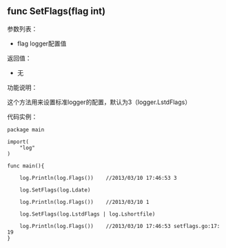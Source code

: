 ## func SetFlags(flag int)

参数列表：

- flag logger配置值

返回值：

- 无

功能说明：

这个方法用来设置标准logger的配置，默认为3（logger.LstdFlags）

代码实例：

	package main

	import(
		"log"
	)

	func main(){

		log.Println(log.Flags())	//2013/03/10 17:46:53 3

		log.SetFlags(log.Ldate)

		log.Println(log.Flags())	//2013/03/10 1

		log.SetFlags(log.LstdFlags | log.Lshortfile)

		log.Println(log.Flags())	//2013/03/10 17:46:53 setflags.go:17: 19
	}

